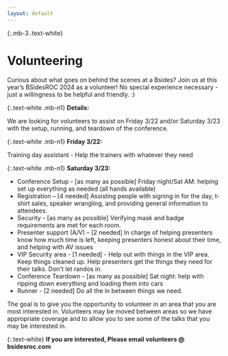 ```yaml
---
layout: default
---
```

{:.mb-3 .text-white}
# Volunteering

Curious about what goes on behind the scenes at a Bsides?  Join us at this year’s BSidesROC 2024 as a volunteer!  No special experience necessary - just a willingness to be helpful and friendly.  :)

{:.text-white .mb-n1}
**Details:**

We are looking for volunteers to assist on Friday 3/22 and/or Saturday 3/23 with the setup, running, and teardown of the conference.

{:.text-white .mb-n1}
**Friday 3/22:**

Training day assistant - Help the trainers with whatever they need

{:.text-white .mb-n1}
**Saturday 3/23:**
* Conference Setup - [as many as possible] Friday night/Sat AM: helping set up everything as needed (all hands available)
* Registration – [4 needed] Assisting people with signing in for the day, t-shirt sales, speaker wrangling, and providing general information to attendees.
* Security - [as many as possible] Verifying mask and badge requirements are met for each room.
* Presenter support (A/V) – [2 needed] In charge of helping presenters know how much time is left, keeping presenters honest about their time, and helping with AV issues
* VIP Security area - [1 needed] - Help out with things in the VIP area. Keep things cleaned up. Help presenters get the things they need for their talks. Don't let randos in.
* Conference Teardown - [as many as possible] Sat night: help with ripping down everything and loading them into cars 
* Runner - [2 needed] Do all the in between things we need.

The goal is to give you the opportunity to volunteer in an area that you are most interested in.  Volunteers may be moved between areas so we have appropriate coverage and to allow you to see some of the talks that you may be interested in.

{:.text-white}
**If you are interested, Please email volunteers @ bsidesroc.com**
